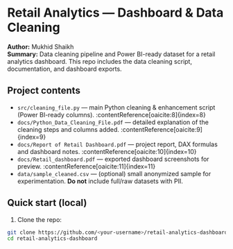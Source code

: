 # Retail Analytics — Dashboard & Data Cleaning

**Author:** Mukhid Shaikh  
**Summary:** Data cleaning pipeline and Power BI-ready dataset for a retail analytics dashboard. This repo includes the data cleaning script, documentation, and dashboard exports.

## Project contents
- `src/cleaning_file.py` — main Python cleaning & enhancement script (Power BI-ready columns). :contentReference[oaicite:8]{index=8}  
- `docs/Python_Data_Cleaning_File.pdf` — detailed explanation of the cleaning steps and columns added. :contentReference[oaicite:9]{index=9}  
- `docs/Report of Retail Dashboard.pdf` — project report, DAX formulas and dashboard notes. :contentReference[oaicite:10]{index=10}  
- `docs/Retail_dashboard.pdf` — exported dashboard screenshots for preview. :contentReference[oaicite:11]{index=11}  
- `data/sample_cleaned.csv` — (optional) small anonymized sample for experimentation. **Do not** include full/raw datasets with PII.

## Quick start (local)
1. Clone the repo:
```bash
git clone https://github.com/<your-username>/retail-analytics-dashboard.git
cd retail-analytics-dashboard
